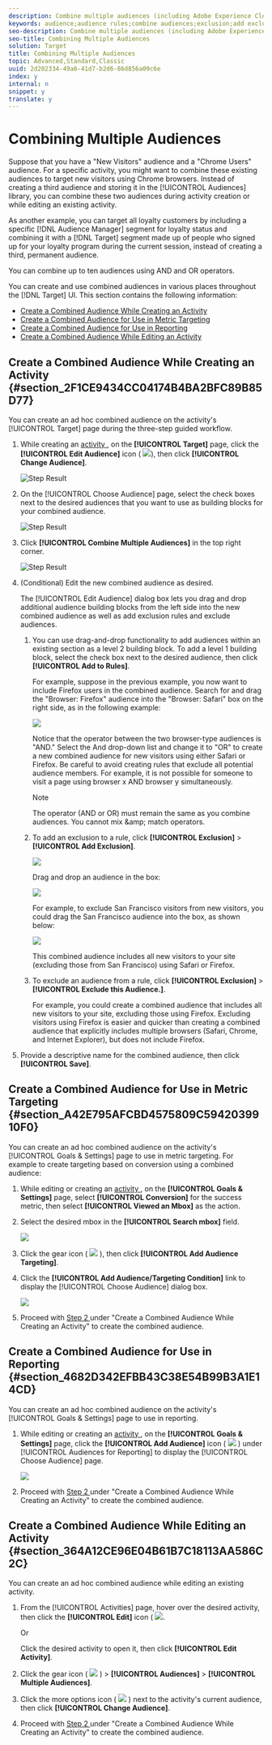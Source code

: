 ```yaml
---
description: Combine multiple audiences (including Adobe Experience Cloud audiences and Target audiences) on the fly to create ad hoc audiences. You can also create exclusion rules and exclude audiences from a rule.
keywords: audience;audience rules;combine audiences;exclusion;add exclusion;exclude;combining audiences;adhoc audience;ad hoc audience
seo-description: Combine multiple audiences (including Adobe Experience Cloud audiences and Target audiences) on the fly to create ad hoc audiences. You can also create exclusion rules and exclude audiences from a rule.
seo-title: Combining Multiple Audiences
solution: Target
title: Combining Multiple Audiences
topic: Advanced,Standard,Classic
uuid: 2d202334-49a6-41d7-b2d6-86d856a09c6e
index: y
internal: n
snippet: y
translate: y
---
```


# Combining Multiple Audiences

Suppose that you have a "New Visitors" audience and a "Chrome Users" audience. For a specific activity, you might want to combine these existing audiences to target new visitors using Chrome browsers. Instead of creating a third audience and storing it in the [!UICONTROL  Audiences] library, you can combine these two audiences during activity creation or while editing an existing activity. 

As another example, you can target all loyalty customers by including a specific [!DNL  Audience Manager] segment for loyalty status and combining it with a [!DNL  Target] segment made up of people who signed up for your loyalty program during the current session, instead of creating a third, permanent audience. 

You can combine up to ten audiences using AND and OR operators. 

You can create and use combined audiences in various places throughout the [!DNL  Target] UI. This section contains the following information: 


* [ Create a Combined Audience While Creating an Activity ](../../c_target/c_audiences/c_combining-multiple-audiences.md#section_2F1CE9434CC04174B4BA2BFC89B85D77)
* [ Create a Combined Audience for Use in Metric Targeting ](../../c_target/c_audiences/c_combining-multiple-audiences.md#section_A42E795AFCBD4575809C5942039910F0)
* [ Create a Combined Audience for Use in Reporting ](../../c_target/c_audiences/c_combining-multiple-audiences.md#section_4682D342EFBB43C38E54B99B3A1E14CD)
* [ Create a Combined Audience While Editing an Activity ](../../c_target/c_audiences/c_combining-multiple-audiences.md#section_364A12CE96E04B61B7C18113AA586C2C)


## Create a Combined Audience While Creating an Activity {#section_2F1CE9434CC04174B4BA2BFC89B85D77}

You can create an ad hoc combined audience on the activity's [!UICONTROL  Target] page during the three-step guided workflow. 


1. While creating an [ activity ](../../c_activities/c_activities.md#concept_D317A95A1AB54674BA7AB65C7985BA03), on the **[!UICONTROL  Target]** page, click the **[!UICONTROL  Edit Audience]** icon (  ![](assets/icon_edit_audience.png)), then click **[!UICONTROL  Change Audience]**. 

   ![Step Result](assets/edit_audience.png) 

1. On the [!UICONTROL  Choose Audience] page, select the check boxes next to the desired audiences that you want to use as building blocks for your combined audience. 

   ![Step Result](assets/combine_multiple_audiences1.png) 

1. Click **[!UICONTROL  Combine Multiple Audiences]** in the top right corner. 

   ![Step Result](assets/combine_multiple_audiences2.png) 

1. (Conditional) Edit the new combined audience as desired. 

   The [!UICONTROL  Edit Audience] dialog box lets you drag and drop additional audience building blocks from the left side into the new combined audience as well as add exclusion rules and exclude audiences. 

    1. You can use drag-and-drop functionality to add audiences within an existing section as a level 2 building block. To add a level 1 building block, select the check box next to the desired audience, then click **[!UICONTROL  Add to Rules]**. 

       For example, suppose in the previous example, you now want to include Firefox users in the combined audience. Search for and drag the "Browser: Firefox" audience into the "Browser: Safari" box on the right side, as in the following example: 

       ![](assets/combine_multiple_audiences3.png) 

       Notice that the operator between the two browser-type audiences is "AND." Select the And drop-down list and change it to "OR" to create a new combined audience for new visitors using either Safari or Firefox. Be careful to avoid creating rules that exclude all potential audience members. For example, it is not possible for someone to visit a page using browser x AND browser y simultaneously. 


       >[!NOTE]
       >
       >The operator (AND or OR) must remain the same as you combine audiences. You cannot mix &amp;amp; match operators.


    1. To add an exclusion to a rule, click **[!UICONTROL  Exclusion]** > **[!UICONTROL  Add Exclusion]**. 

       ![](assets/combine_multiple_audiences3a.png) 

       Drag and drop an audience in the box: 

       ![](assets/combine_multiple_audiences3b.png) 

       For example, to exclude San Francisco visitors from new visitors, you could drag the San Francisco audience into the box, as shown below: 

       ![](assets/combine_multiple_audiences3b2.png) 

       This combined audience includes all new visitors to your site (excluding those from San Francisco) using Safari or Firefox. 

    1. To exclude an audience from a rule, click **[!UICONTROL  Exclusion]** > **[!UICONTROL  Exclude this Audience.]**. 

       For example, you could create a combined audience that includes all new visitors to your site, excluding those using Firefox. Excluding visitors using Firefox is easier and quicker than creating a combined audience that explicitly includes multiple browsers (Safari, Chrome, and Internet Explorer), but does not include Firefox. 


1. Provide a descriptive name for the combined audience, then click **[!UICONTROL  Save]**. 



## Create a Combined Audience for Use in Metric Targeting {#section_A42E795AFCBD4575809C5942039910F0}

You can create an ad hoc combined audience on the activity's [!UICONTROL  Goals &amp; Settings] page to use in metric targeting. For example to create targeting based on conversion using a combined audience: 


1. While editing or creating an [ activity ](../../c_activities/c_activities.md#concept_D317A95A1AB54674BA7AB65C7985BA03), on the **[!UICONTROL  Goals & Settings]** page, select **[!UICONTROL  Conversion]** for the success metric, then select **[!UICONTROL  Viewed an Mbox]** as the action. 

1. Select the desired mbox in the **[!UICONTROL  Search mbox]** field. 

   ![](assets/combine_multiple_audiences4.png) 

1. Click the gear icon (  ![](assets/icon_gear.png) ), then click **[!UICONTROL  Add Audience Targeting]**. 

1. Click the **[!UICONTROL  Add Audience/Targeting Condition]** link to display the [!UICONTROL  Choose Audience] dialog box. 

   ![](assets/combine_multiple_audiences5.png) 

1. Proceed with [ Step 2 ](../../c_target/c_audiences/c_combining-multiple-audiences.md#section_2F1CE9434CC04174B4BA2BFC89B85D77) under "Create a Combined Audience While Creating an Activity" to create the combined audience. 



## Create a Combined Audience for Use in Reporting {#section_4682D342EFBB43C38E54B99B3A1E14CD}

You can create an ad hoc combined audience on the activity's [!UICONTROL  Goals &amp; Settings] page to use in reporting. 


1. While editing or creating an [ activity ](../../c_activities/c_activities.md#concept_D317A95A1AB54674BA7AB65C7985BA03), on the **[!UICONTROL  Goals & Settings]** page, click the **[!UICONTROL  Add Audience]** icon (  ![](assets/icon_plus_sign.png) ) under [!UICONTROL  Audiences for Reporting] to display the [!UICONTROL  Choose Audience] page. 

   ![](assets/combine_multiple_audiences6.png) 

1. Proceed with [ Step 2 ](../../c_target/c_audiences/c_combining-multiple-audiences.md#section_2F1CE9434CC04174B4BA2BFC89B85D77) under "Create a Combined Audience While Creating an Activity" to create the combined audience. 



## Create a Combined Audience While Editing an Activity {#section_364A12CE96E04B61B7C18113AA586C2C}

You can create an ad hoc combined audience while editing an existing activity. 


1. From the [!UICONTROL  Activities] page, hover over the desired activity, then click the **[!UICONTROL  Edit]** icon (  ![](assets/icon_edit.png). 

   Or 

   Click the desired activity to open it, then click **[!UICONTROL  Edit Activity]**. 

1. Click the gear icon (  ![](assets/icon_gear.png) ) > **[!UICONTROL  Audiences]** > **[!UICONTROL  Multiple Audiences]**. 

1. Click the more options icon (  ![](assets/icon_more_options.png) ) next to the activity's current audience, then click **[!UICONTROL  Change Audience]**. 

1. Proceed with [ Step 2 ](../../c_target/c_audiences/c_combining-multiple-audiences.md#section_2F1CE9434CC04174B4BA2BFC89B85D77) under "Create a Combined Audience While Creating an Activity" to create the combined audience. 



